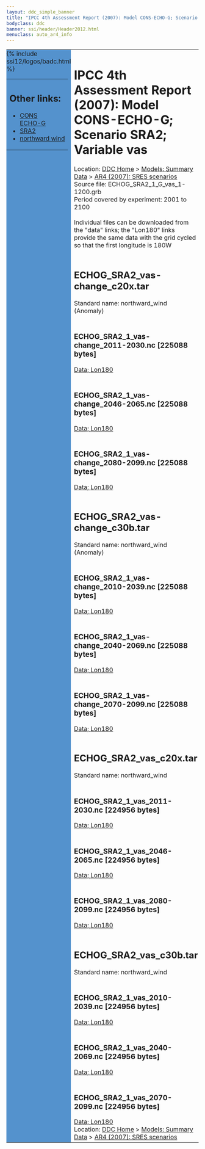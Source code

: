 ```yaml
---
layout: ddc_simple_banner
title: "IPCC 4th Assessment Report (2007): Model CONS-ECHO-G; Scenario SRA2; Variable vas"
bodyclass: ddc
banner: ssi/header/Header2012.html
menuclass: auto_ar4_info
---
```



<table width="100%" border="0" cellspacing="0" cellpadding="0" style="border-collapse: collapse;">
<tr style="margin:0;padding:0;border:0;">
<td style="margin:0;padding:0;border:0;height:1pt;width:150pt;background:#5492CD;" valign="top" >

<div id="lh-col2" class="auto_ar4_info">
<table class="menumain" bgcolor="#5492CD" cellspacing="0" width="100%" border="0">
<tr><td>
<h2> Other links:</h2>
<ul>
<li><a href="/auto/ar4/model-CONS-ECHO-G.html">CONS<br/>ECHO-G</a></li>
<li><a href="/auto/ar4/scenario-SRA2.html">SRA2</a></li>
<li><a href="/auto/ar4/var-northward_wind.html">northward wind</a></li>
</ul>
</td></tr>
{% include ssi12/logos/badc.html %}
</table>
</div>
</td>
<td><h1>IPCC 4th Assessment Report (2007): Model CONS-ECHO-G; Scenario SRA2; Variable vas</h1>

<!-- Breadcrumb1 -->
<div id="breadcrumb1" align="left">
Location: <a href="/index.html">DDC Home</a> > <a href="/sim/gcm_clim/">Models: Summary Data</a>
> <a href="/sim/gcm_clim/SRES_AR4/index.html">AR4 (2007): SRES scenarios</a>
</div>
<!-- End of Breadcrumb1 -->Source file: ECHOG_SRA2_1_G_vas_1-1200.grb
<br/>
Period covered by experiment: 2001 to 2100<br/>
<br/>Individual files can be downloaded from the "data" links; the "Lon180" links provide the same data
         with the grid cycled so that the first longitude is 180W<br/>
<br/><h2>ECHOG_SRA2_vas-change_c20x.tar</h2>
Standard name: northward_wind (Anomaly)<br>
<br/><h3>ECHOG_SRA2_1_vas-change_2011-2030.nc [225088 bytes]</h3>
<a href="http://apps.ipcc-data.org/cgi-bin/downl/ar4_nc/vas/ECHOG_SRA2_1_vas-change_2011-2030.nc">Data; </a><a href="http://apps.ipcc-data.org/cgi-bin/downl/ar4_nc/vas/ECHOG_SRA2_1_vas-change_2011-2030.cyto180.nc"> Lon180</a><br/>
<br/><h3>ECHOG_SRA2_1_vas-change_2046-2065.nc [225088 bytes]</h3>
<a href="http://apps.ipcc-data.org/cgi-bin/downl/ar4_nc/vas/ECHOG_SRA2_1_vas-change_2046-2065.nc">Data; </a><a href="http://apps.ipcc-data.org/cgi-bin/downl/ar4_nc/vas/ECHOG_SRA2_1_vas-change_2046-2065.cyto180.nc"> Lon180</a><br/>
<br/><h3>ECHOG_SRA2_1_vas-change_2080-2099.nc [225088 bytes]</h3>
<a href="http://apps.ipcc-data.org/cgi-bin/downl/ar4_nc/vas/ECHOG_SRA2_1_vas-change_2080-2099.nc">Data; </a><a href="http://apps.ipcc-data.org/cgi-bin/downl/ar4_nc/vas/ECHOG_SRA2_1_vas-change_2080-2099.cyto180.nc"> Lon180</a><br/>
<br/><h2>ECHOG_SRA2_vas-change_c30b.tar</h2>
Standard name: northward_wind (Anomaly)<br>
<br/><h3>ECHOG_SRA2_1_vas-change_2010-2039.nc [225088 bytes]</h3>
<a href="http://apps.ipcc-data.org/cgi-bin/downl/ar4_nc/vas/ECHOG_SRA2_1_vas-change_2010-2039.nc">Data; </a><a href="http://apps.ipcc-data.org/cgi-bin/downl/ar4_nc/vas/ECHOG_SRA2_1_vas-change_2010-2039.cyto180.nc"> Lon180</a><br/>
<br/><h3>ECHOG_SRA2_1_vas-change_2040-2069.nc [225088 bytes]</h3>
<a href="http://apps.ipcc-data.org/cgi-bin/downl/ar4_nc/vas/ECHOG_SRA2_1_vas-change_2040-2069.nc">Data; </a><a href="http://apps.ipcc-data.org/cgi-bin/downl/ar4_nc/vas/ECHOG_SRA2_1_vas-change_2040-2069.cyto180.nc"> Lon180</a><br/>
<br/><h3>ECHOG_SRA2_1_vas-change_2070-2099.nc [225088 bytes]</h3>
<a href="http://apps.ipcc-data.org/cgi-bin/downl/ar4_nc/vas/ECHOG_SRA2_1_vas-change_2070-2099.nc">Data; </a><a href="http://apps.ipcc-data.org/cgi-bin/downl/ar4_nc/vas/ECHOG_SRA2_1_vas-change_2070-2099.cyto180.nc"> Lon180</a><br/>
<br/><h2>ECHOG_SRA2_vas_c20x.tar</h2>
Standard name: northward_wind<br>
<br/><h3>ECHOG_SRA2_1_vas_2011-2030.nc [224956 bytes]</h3>
<a href="http://apps.ipcc-data.org/cgi-bin/downl/ar4_nc/vas/ECHOG_SRA2_1_vas_2011-2030.nc">Data; </a><a href="http://apps.ipcc-data.org/cgi-bin/downl/ar4_nc/vas/ECHOG_SRA2_1_vas_2011-2030.cyto180.nc"> Lon180</a><br/>
<br/><h3>ECHOG_SRA2_1_vas_2046-2065.nc [224956 bytes]</h3>
<a href="http://apps.ipcc-data.org/cgi-bin/downl/ar4_nc/vas/ECHOG_SRA2_1_vas_2046-2065.nc">Data; </a><a href="http://apps.ipcc-data.org/cgi-bin/downl/ar4_nc/vas/ECHOG_SRA2_1_vas_2046-2065.cyto180.nc"> Lon180</a><br/>
<br/><h3>ECHOG_SRA2_1_vas_2080-2099.nc [224956 bytes]</h3>
<a href="http://apps.ipcc-data.org/cgi-bin/downl/ar4_nc/vas/ECHOG_SRA2_1_vas_2080-2099.nc">Data; </a><a href="http://apps.ipcc-data.org/cgi-bin/downl/ar4_nc/vas/ECHOG_SRA2_1_vas_2080-2099.cyto180.nc"> Lon180</a><br/>
<br/><h2>ECHOG_SRA2_vas_c30b.tar</h2>
Standard name: northward_wind<br>
<br/><h3>ECHOG_SRA2_1_vas_2010-2039.nc [224956 bytes]</h3>
<a href="http://apps.ipcc-data.org/cgi-bin/downl/ar4_nc/vas/ECHOG_SRA2_1_vas_2010-2039.nc">Data; </a><a href="http://apps.ipcc-data.org/cgi-bin/downl/ar4_nc/vas/ECHOG_SRA2_1_vas_2010-2039.cyto180.nc"> Lon180</a><br/>
<br/><h3>ECHOG_SRA2_1_vas_2040-2069.nc [224956 bytes]</h3>
<a href="http://apps.ipcc-data.org/cgi-bin/downl/ar4_nc/vas/ECHOG_SRA2_1_vas_2040-2069.nc">Data; </a><a href="http://apps.ipcc-data.org/cgi-bin/downl/ar4_nc/vas/ECHOG_SRA2_1_vas_2040-2069.cyto180.nc"> Lon180</a><br/>
<br/><h3>ECHOG_SRA2_1_vas_2070-2099.nc [224956 bytes]</h3>
<a href="http://apps.ipcc-data.org/cgi-bin/downl/ar4_nc/vas/ECHOG_SRA2_1_vas_2070-2099.nc">Data; </a><a href="http://apps.ipcc-data.org/cgi-bin/downl/ar4_nc/vas/ECHOG_SRA2_1_vas_2070-2099.cyto180.nc"> Lon180</a><br/>
<!-- Breadcrumb2 -->
<div id="breadcrumb2" align="left">
Location: <a href="/index.html">DDC Home</a> > <a href="/sim/gcm_clim/">Models: Summary Data</a>
> <a href="/sim/gcm_clim/SRES_AR4/index.html">AR4 (2007): SRES scenarios</a>
</div>
<!-- End of Breadcrumb2 --></td></tr></table>
